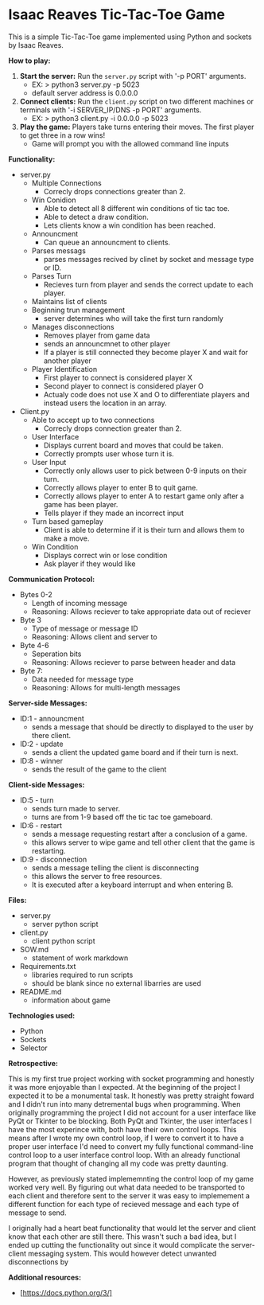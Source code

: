 # Isaac Reaves Tic-Tac-Toe Game 

This is a simple Tic-Tac-Toe game implemented using Python and sockets by Isaac Reaves.

**How to play:**
1. **Start the server:** Run the `server.py` script with '-p PORT' arguments.
    * EX: > python3 server.py -p 5023
    * default server address is 0.0.0.0
3. **Connect clients:** Run the `client.py` script on two different machines or terminals with '-i SERVER_IP/DNS -p PORT' arguments.
    * EX: > python3 client.py -i 0.0.0.0 -p 5023
5. **Play the game:** Players take turns entering their moves. The first player to get three in a row wins!
    * Game will prompt you with the allowed command line inputs

**Functionality:**
* server.py
  * Multiple Connections
    * Correcly drops connections greater than 2.
  * Win Conidion
    * Able to detect all 8 different win conditions of tic tac toe.
    * Able to detect a draw condition.
    * Lets clients know a win condition has been reached.
  * Announcment
    * Can queue an announcment to clients.
  * Parses messags
    * parses messages recived by clinet by socket and message type or ID.    
  * Parses Turn
    * Recieves turn from player and sends the correct update to each player.
  * Maintains list of clients
  * Beginning trun management
    * server determines who will take the first turn randomly  
  * Manages disconnections
    * Removes player from game data
    * sends an announcmnet to other player
    * If a player is still connected they become player X and wait for another player
  * Player Identification
    * First player to connect is considered player X
    * Second player to connect is considered player O
    * Actualy code does not use X and O to differentiate players and instead users the location in an array.
* Client.py
  * Able to accept up to two connections
    * Correcly drops connection greater than 2.
  * User Interface
    * Displays current board and moves that could be taken.
    * Correctly prompts user whose turn it is.
  * User Input
    * Correctly only allows user to pick between 0-9 inputs on their turn.
    * Correctly allows player to enter B to quit game.
    * Correctly allows player to enter A to restart game only after a game has been player.
    * Tells player if they made an incorrect input
  * Turn based gameplay
    * Client is able to determine if it is their turn and allows them to make a move.
  * Win Condition
    * Displays correct win or lose condition
    * Ask player if they would like

**Communication Protocol:**
* Bytes 0-2
   * Length of incoming message
   * Reasoning: Allows reciever to take appropriate data out of reciever
* Byte 3
   * Type of message or message ID
   * Reasoning: Allows client and server to
* Byte 4-6
   * Seperation bits
   * Reasoning: Allows reciever to parse between header and data
* Byte 7:
   * Data needed for message type
   * Reasoning: Allows for multi-length messages

**Server-side Messages:**
* ID:1 - announcment
  * sends a message that should be directly to displayed to the user by there client. 
* ID:2 - update
  * sends a client the updated game board and if their turn is next.
* ID:8 - winner
  * sends the result of the game to the client
  
**Client-side Messages:**
* ID:5 - turn
  * sends turn made to server.
  * turns are from 1-9 based off the tic tac toe gameboard. 
* ID:6 - restart
  * sends a message requesting restart after a conclusion of a game.
  * this allows server to wipe game and tell other client that the game is restarting.
* ID:9 - disconnection
  * sends a message telling the client is disconnecting
  * this allows the server to free resources.
  * It is executed after a keyboard interrupt and when entering B.

**Files:**
* server.py
  * server python script
* client.py
  * client python script
* SOW.md
  * statement of work markdown
* Requirements.txt
  * libraries required to run scripts
  * should be blank since no external libarries are used
* README.md
  * information about game

**Technologies used:**
* Python
* Sockets
* Selector

**Retrospective:**

This is my first true project working with socket programming and honestly it was more enjoyable than I expected. At the beginning of the project I expected it to be a monumental task. It honestly was pretty straight foward and I didn't run into many detremental bugs when programming. When originally programming the project I did not account for a user interface like PyQt or Tkinter to be blocking. Both PyQt and Tkinter, the user interfaces I have the most experince with, both have their own control loops. This means after I wrote my own control loop, if I were to convert it to have a proper user interface I'd need to convert my fully functional command-line control loop to a user interface control loop. With an already functional program that thought of changing all my code was pretty daunting.

However, as previously stated implememnting the control loop of my game worked very well. By figuring out what data needed to be transported to each client and therefore sent to the server it was easy to implemement a different function for each type of recieved message and each type of message to send. 

I originally had a heart beat functionality that would let the server and client know that each other are still there. This wasn't such a bad idea, but I ended up cutting the functionality out since it would complicate the server-client messaging system. This would however detect unwanted disconnections by 

**Additional resources:**
* [https://docs.python.org/3/]
